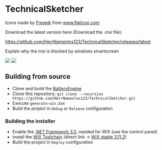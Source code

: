 # TechnicalSketcher

<div>Icons made by <a href="http://www.freepik.com/" title="Freepik">Freepik</a> from <a href="https://www.flaticon.com/" title="Flaticon">www.flaticon.com</a></div> 


Download the latest version here (Download the .msi file): 

https://github.com/HerrNamenlos123/TechnicalSketcher/releases/latest

Explain why the msi is blocked by windows smartscreen

<a href="https://hits.seeyoufarm.com"><img src="https://hits.seeyoufarm.com/api/count/incr/badge.svg?url=https%3A%2F%2Fgithub.com%2FHerrNamenlos123%2FTechnicalSketcher&count_bg=%232188FF&title_bg=%23555555&icon=github.svg&icon_color=%23E7E7E7&title=visitors+today%2Ftotal%3A&edge_flat=false"/></a>
<a href="https://hits.seeyoufarm.com"><img src="https://hits.seeyoufarm.com/api/count/incr/badge.svg?url=https%3A%2F%2Fgithub.com%2FHerrNamenlos123%2FTechnicalSketcher%2Freleases%2Flatest%2Fdownload%2FTechnicalSketcher-Installer-x64.msi&count_bg=%232188FF&title_bg=%23555555&icon=github.svg&icon_color=%23E7E7E7&title=downloads+today%2Ftotal%3A&edge_flat=false"/></a>

## Building from source

 - Clone and build the [BatteryEngine](https://github.com/HerrNamenlos123/BatteryEngine)
 - Clone this repository: `git clone --recursive https://github.com/HerrNamenlos123/TechnicalSketcher.git`
 - Execute `generate-win.bat`
 - Build the project in `Debug` or `Release` configuration

### Building the installer

 - Enable the [.NET Framework 3.5](https://docs.microsoft.com/en-us/dotnet/framework/install/dotnet-35-windows), needed for WiX (use the control panel)
 - Install the [WiX Toolchain](https://wixtoolset.org/releases/) (direct link -> [WiX stable 3.11.2](https://github.com/wixtoolset/wix3/releases/download/wix3112rtm/wix311.exe))
 - Build the project in `Deploy` configuration
